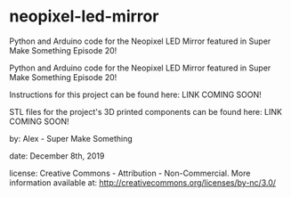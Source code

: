 # neopixel-led-mirror
Python and Arduino code for the Neopixel LED Mirror featured in Super Make Something Episode 20!

Python and Arduino code for the Neopixel LED Mirror featured in Super Make Something Episode 20! 

Instructions for this project can be found here: LINK COMING SOON!

STL files for the project's 3D printed components can be found here: LINK COMING SOON!

by: Alex - Super Make Something

date: December 8th, 2019

license: Creative Commons - Attribution - Non-Commercial. More information available at: http://creativecommons.org/licenses/by-nc/3.0/
